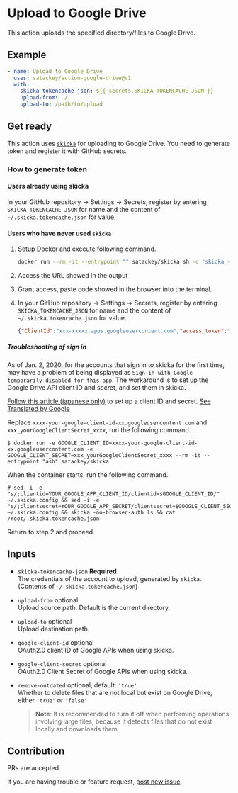 # Upload to Google Drive

This action uploads the specified directory/files to Google Drive.

## Example

```yaml
- name: Upload to Google Drive
  uses: satackey/action-google-drive@v1
  with:
    skicka-tokencache-json: ${{ secrets.SKICKA_TOKENCACHE_JSON }}
    upload-from: ./
    upload-to: /path/to/upload
```

## Get ready 

This action uses [`skicka`](https://github.com/google/skicka) for uploading to Google Drive.
You need to generate token and register it with GitHub secrets.

### How to generate token

#### Users already using skicka

In your GitHub repository → Settings → Secrets, register by entering `SKICKA_TOKENCACHE_JSON` for name and the content of `~/.skicka.tokencache.json` for value.

#### Users who have never used `skicka`

1. Setup Docker and execute following command.
    ```sh
    docker run --rm -it --entrypoint "" satackey/skicka sh -c "skicka -no-browser-auth ls && cat /root/.skicka.tokencache.json"
    ```
1. Access the URL showed in the output
1. Grant access, paste code showed in the browser into the terminal.
1. In your GitHub repository → Settings → Secrets, register by entering `SKICKA_TOKENCACHE_JSON` for name and the content of `~/.skicka.tokencache.json` for value.

    ```json
    {"ClientId":"xxx-xxxxx.apps.googleusercontent.com","access_token":"xxxx.xx-xxxxxxxxx","token_type":"Bearer","refresh_token":"x//xxxxxxx-xxxxxxx","expiry":"2020-01-03T06:11:01.3298117Z"}
    ````

##### Troubleshooting of sign in

As of Jan. 2, 2020, for the accounts that sign in to skicka for the first time, may have a problem of being displayed as `Sign in with Google temporarily disabled for this app`.
The workaround is to set up the Google Drive API client ID and secret, and set them in skicka.

[Follow this article (japanese only)](https://qiita.com/satackey/items/34c7fc5bf77bd2f5c633) to set up a client ID and secret. [See Translated by Google](https://translate.google.com/translate?&sl=ja&tl=en&u=https%3A%2F%2Fqiita.com%2Fsatackey%2Fitems%2F34c7fc5bf77bd2f5c633)

Replace `xxxx-your-google-client-id-xx.googleusercontent.com` and `xxx_yourGoogleClientSecret_xxxx`, run the following command.

```shell
$ docker run -e GOOGLE_CLIENT_ID=xxxx-your-google-client-id-xx.googleusercontent.com -e GOOGLE_CLIENT_SECRET=xxx_yourGoogleClientSecret_xxxx --rm -it --entrypoint "ash" satackey/skicka
```

When the container starts, run the following command.
```
# sed -i -e "s/;clientid=YOUR_GOOGLE_APP_CLIENT_ID/clientid=$GOOGLE_CLIENT_ID/" ~/.skicka.config && sed -i -e "s/;clientsecret=YOUR_GOOGLE_APP_SECRET/clientsecret=$GOOGLE_CLIENT_SECRET/" ~/.skicka.config && skicka -no-browser-auth ls && cat /root/.skicka.tokencache.json
```

Return to step 2 and proceed.

## Inputs

- `skicka-tokencache-json` **Required**  
    The credentials of the account to upload, generated by `skicka`. (Contents of `~/.skicka.tokencache.json`)

- `upload-from` optional  
    Upload source path. Default is the current directory.

- `upload-to` optional  
    Upload destination path.

- `google-client-id` optional  
    OAuth2.0 client ID of Google APIs when using skicka.

- `google-client-secret` optional  
    OAuth2.0 Client Secret of Google APIs when using skicka.

- `remove-outdated` optional, default: `'true'`  
    Whether to delete files that are not local but exist on Google Drive, either `'true'` or `'false'`  
    > **Note**: It is recommended to turn it off when performing operations involving large files, because it detects files that do not exist locally and downloads them.

## Contribution
PRs are accepted.

If you are having trouble or feature request, [post new issue](https://github.com/satackey/action-google-drive/issues/new).
